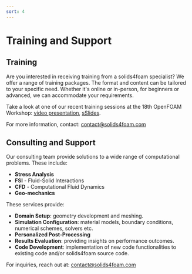```yaml
---
sort: 4
---
```


# Training and Support

## Training

Are you interested in receiving training from a solids4foam specialist? We offer a range of training packages. The format and content can be tailored to your specific need. Whether it's online or in-person, for beginners or advanced, we can accommodate your requirements.

Take a look at one of our recent training sessions at the 18th OpenFOAM Workshop: [video presentation](https://www.youtube.com/watch?v=7tmuqK58gIA), [sSlides](https://accessmunster.ie/video/x8mb97m).     

For more information, contact: contact@solids4foam.com

## Consulting and Support

Our consulting team provide solutions to a wide range of computational problems. These include:

- **Stress Analysis**   
- **FSI** - Fluid-Solid Interactions 
- **CFD** - Computational Fluid Dynamics
- **Geo-mechanics**
  
These services provide:   
- **Domain Setup**: geometry development and meshing.
- **Simulation Configuration**: material models, boundary conditions, numerical schemes, solvers etc.
- **Personalized Post-Processing**
- **Results Evaluation**: providing insights on performance outcomes.
- **Code Development**: implementation of new code functionalities to existing code and/or solids4foam source code. 

For inquiries, reach out at: contact@solids4foam.com

<!-- {% include list.liquid all=true %} -->
